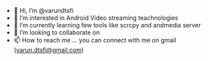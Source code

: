 - 👋 Hi, I’m @varundtsfi
- 👀 I’m interested in Android Video streaming teachnologies
- 🌱 I’m currently learning few tools like scrcpy and andmedia server
- 💞️ I’m looking to collaborate on 
- 📫 How to reach me ... you can connect with me on gmail (varun.dtsfi@gmail.com)

<!---
varundtsfi/varundtsfi is a ✨ special ✨ repository because its `README.md` (this file) appears on your GitHub profile.
You can click the Preview link to take a look at your changes.
--->
